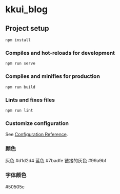# kkui_blog

## Project setup
```
npm install
```

### Compiles and hot-reloads for development
```
npm run serve
```

### Compiles and minifies for production
```
npm run build
```

### Lints and fixes files
```
npm run lint
```

### Customize configuration
See [Configuration Reference](https://cli.vuejs.org/config/).


### 颜色 
灰色 #d1d2d4
蓝色 #7badfe
链接的灰色 #99a9bf

### 字体颜色
#50505c

<!-- 
编辑器地址
https://github.com/Vanessa219/vditor?mode=dark -->